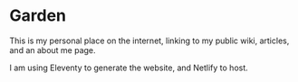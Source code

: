 # Garden

This is my personal place on the internet, linking to my public wiki, articles, and an about me page.

I am using Eleventy to generate the website, and Netlify to host.


